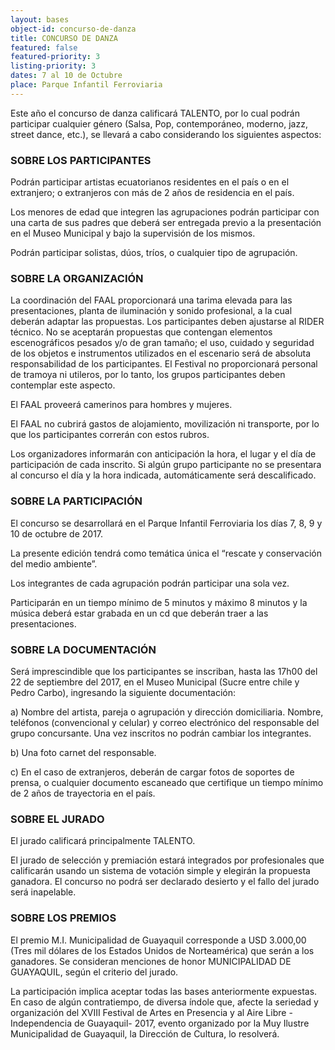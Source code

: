 ```yaml
---
layout: bases
object-id: concurso-de-danza
title: CONCURSO DE DANZA
featured: false
featured-priority: 3
listing-priority: 3
dates: 7 al 10 de Octubre
place: Parque Infantil Ferroviaria
---
```

Este año el concurso de danza calificará TALENTO, por lo cual podrán participar cualquier género (Salsa, Pop, contemporáneo, moderno, jazz, street dance, etc.), se llevará a cabo considerando los siguientes aspectos: 

### SOBRE LOS PARTICIPANTES
Podrán participar artistas ecuatorianos residentes en el país o en el extranjero; o extranjeros con más de 2 años de residencia en el país.  

Los menores de edad que integren las agrupaciones podrán participar con una carta de sus padres que deberá ser entregada previo a la presentación en el Museo Municipal y bajo la supervisión de los mismos.  

Podrán participar solistas, dúos, tríos, o cualquier tipo de agrupación.
 
### SOBRE LA ORGANIZACIÓN
La coordinación del FAAL proporcionará una tarima elevada para las presentaciones, planta de iluminación y sonido profesional, a la cual deberán adaptar las propuestas. Los participantes deben ajustarse al RIDER técnico. No se aceptarán propuestas que contengan elementos escenográficos pesados y/o de gran tamaño; el uso, cuidado y seguridad de los objetos e instrumentos utilizados en el escenario será de absoluta responsabilidad de los participantes. El Festival no proporcionará personal de tramoya ni utileros, por lo tanto, los grupos participantes deben contemplar este aspecto.  

El FAAL proveerá camerinos para hombres y mujeres.  

El FAAL no cubrirá gastos de alojamiento, movilización ni transporte, por lo que los participantes correrán con estos rubros.  

Los organizadores informarán con anticipación la hora, el lugar y el día de participación de cada inscrito. Si algún grupo participante no se presentara al concurso el día y la hora indicada, automáticamente será descalificado.
 
### SOBRE LA PARTICIPACIÓN
El concurso se desarrollará en el Parque Infantil Ferroviaria los días 7, 8, 9 y 10 de octubre de 2017.  

La presente edición tendrá como temática única el “rescate y conservación del medio ambiente”.  

Los integrantes de cada agrupación podrán participar una sola vez.  

Participarán en un tiempo mínimo de 5 minutos y máximo 8 minutos y la música deberá estar grabada en un cd que deberán traer a las presentaciones.  

### SOBRE LA DOCUMENTACIÓN
Será imprescindible que los participantes se inscriban, hasta las 17h00 del 22 de septiembre del 2017, en el Museo Municipal (Sucre entre chile y Pedro Carbo), ingresando la siguiente documentación:  

a) Nombre del artista, pareja o agrupación y dirección domiciliaria. Nombre, teléfonos (convencional y celular) y correo electrónico del responsable del grupo concursante. Una vez inscritos no podrán cambiar los integrantes.  

b) Una foto carnet del responsable.  

c) En el caso de extranjeros, deberán de cargar fotos de soportes de prensa, o cualquier documento escaneado que certifique un tiempo mínimo de 2 años de trayectoria en el país.
 
### SOBRE EL JURADO

El jurado calificará principalmente TALENTO.  

El jurado de selección y premiación estará integrados por profesionales que calificarán usando un sistema de votación simple y elegirán la propuesta ganadora.  El concurso no podrá ser declarado desierto y el fallo del jurado será inapelable.
### SOBRE LOS PREMIOS
El premio M.I. Municipalidad de Guayaquil corresponde a USD 3.000,00 (Tres mil dólares de los Estados Unidos de Norteamérica) que serán a los ganadores. Se consideran menciones de honor MUNICIPALIDAD DE GUAYAQUIL, según el criterio del jurado.  

La participación implica aceptar todas las bases anteriormente expuestas. En caso de algún contratiempo, de diversa índole que, afecte la seriedad y organización del XVIII Festival de Artes en Presencia y al Aire Libre -Independencia de Guayaquil- 2017, evento organizado por la Muy Ilustre Municipalidad de Guayaquil, la Dirección de Cultura, lo resolverá.
